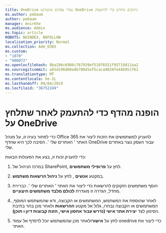 ```yaml
---
title: OneDrive עבור עסקים אינטרנט OneDrive ניתובים מחדש כדי להתעמק
ms.author: pebaum
author: pebaum
manager: mnirkhe
ms.audience: Admin
ms.topic: article
ROBOTS: NOINDEX, NOFOLLOW
localization_priority: Normal
ms.collection: Adm_O365
ms.custom:
- "1870"
- "900072"
ms.openlocfilehash: 8ba296c6986c767939ef51076551f95719d11aa2
ms.sourcegitcommit: a65d196d00adb70045af5caca9828fe44b951f61
ms.translationtype: MT
ms.contentlocale: he-IL
ms.lasthandoff: 09/04/2019
ms.locfileid: "36752249"
---
```

# <a name="redirected-to-delve-after-you-click-onedrive"></a>הופנה מהדף כדי להתעמק לאחר שתלחץ על OneDrive

כדי לפתור בעיה זו, על מנהל Office 365 להעניק למשתמשים את הזכות ליצור את האתר ' האתרים שלי '. הסיבה לכך היא שהדף OneDrive עבור העסק נוצר באתרים שלי.

כדי להעניק זכות זו, בצע את הפעולות הבאות:

1. במרכז הניהול של SharePoint, לחץ על **פרופילי משתמשים**.

2. במקטע **אנשים** , לחץ על **ניהול הרשאות משתמש**.

3. הוסף משתמשים הזקוקים להרשאות כדי ליצור את האתר ' האתרים שלי '. כברירת מחדל, הגדרה זו מוגדרת **לכולם מלבד משתמשים חיצוניים**.

4. לאחר שהוספת את המשתמש, המשתמשים או הקבוצה, ודא שהמשתמש המוסף, המשתמשים או הקבוצה נבחרו, גלול אל מקטע **ההרשאות** ולאחר מכן בחר בתיבת הסימון לצד **יצירת אתר אישי (נדרש עבור אחסון אישי, הזנת קבוצות דיון ו תוכן)**.

5. לחץ על **אישור**ולאחר מכן שהמשתמש יוכל לדפדף אל עמוד onedrive כדי ליצור את האתר.
